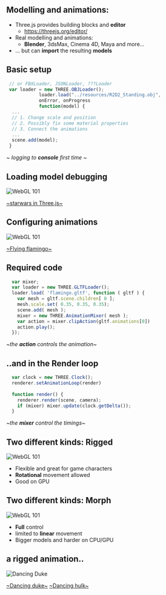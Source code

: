 ## **Modelling** and **animations**:
  - Three.js provides building blocks and **editor**
    - https://threejs.org/editor/
  - Real modelling and animations:
    - **Blender**, 3dsMax, Cinema 4D, Maya and more...
  - ... but can **import** the resulting **models**


## Basic setup

```javascript
 // or FBXLoader, JSONLoader, ???Loader
 var loader = new THREE.OBJLoader();
            loader.load("../resources/R2D2_Standing.obj", 
            onError, onProgress
            function(model) {
  ...
  // 1. Change scale and position
  // 2. Possibly fix some material properties
  // 3. Connect the animations
  ...
  scene.add(model);
 }             
```

*~ logging to **console** first time ~*


## Loading model **debugging**

![WebGL 101](./images/sw_r2d2.png) <!-- .element height="450" -->

[~starwars in Three.js~](../examples/sw/html)


## Configuring **animations**

![WebGL 101](./images/flam_anim.png) <!-- .element height="450" -->

[~Flying flamingo~](../examples/gltf)


## Required **code**

```javascript
  var mixer;
  var loader = new THREE.GLTFLoader();
  loader.load( 'flamingo.gltf', function ( gltf ) {
    var mesh = gltf.scene.children[ 0 ];
    mesh.scale.set( 0.35, 0.35, 0.35);
    scene.add( mesh );
    mixer = new THREE.AnimationMixer( mesh );
    var action = mixer.clipAction(gltf.animations[0])
    action.play();
  });
```
*~the **action** controls the animation~*


## ..and in the **Render** loop

```javascript
  var clock = new THREE.Clock();
  renderer.setAnimationLoop(render)
  
  function render() {
    renderer.render(scene, camera);
    if (mixer) mixer.update(clock.getDelta());
  }
```

*~the **mixer** control the timings~*


## Two different kinds: **Rigged**

![WebGL 101](./images/rigged.jpg) <!-- .element height="300" -->

- Flexible and great for game characters
- **Rotational** movement allowed
- Good on GPU


## Two different kinds: **Morph**

![WebGL 101](./images/morph.jpg) <!-- .element height="300" -->

- **Full** control 
- limited to **linear** movement
- Bigger models and harder on CPU/GPU


## a **rigged** animation..

![Dancing Duke](./images/duke.png) <!-- .element height="450" -->

[~Dancing duke~](../examples/animations)
[~Dancing hulk~](../examples/animations.hulk)
